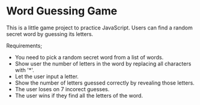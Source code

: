 # Word Guessing Game

This is a little game project to practice JavaScript.
Users can find a random secret word by guessing its letters.

Requirements;

- You need to pick a random secret word from a list of words.
- Show user the number of letters in the word by replacing all characters with '\*'.
- Let the user input a letter.
- Show the number of letters guessed correctly by revealing those letters.
- The user loses on 7 incorect guesses.
- The user wins if they find all the letters of the word.
